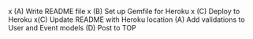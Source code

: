 x (A) Write README file
x (B) Set up Gemfile for Heroku
x (C) Deploy to Heroku
x(C) Update README with Heroku location
(A) Add validations to User and Event models
(D) Post to TOP